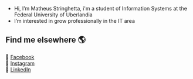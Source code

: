 -  Hi, I’m Matheus Stringhetta, i'm a student of Information Systems at the Federal University of Uberlandia
-  I’m interested in grow professionally in the IT area

## Find me elsewhere 🌎

🔎 [Facebook](https://www.facebook.com/matheus.stringhetta/) <br>
📸 [Instagram](https://www.instagram.com/sr.stringhetta/) <br>
💼 [LinkedIn](linkedin.com/in/matheus-stringhetta-a247a1207) <br>
<!---
Stringhetta/Stringhetta is a ✨ special ✨ repository because its `README.md` (this file) appears on your GitHub profile.
You can click the Preview link to take a look at your changes.
--->
